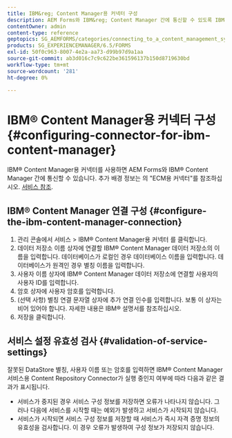 ```yaml
---
title: IBM&reg; Content Manager용 커넥터 구성
description: AEM Forms와 IBM&reg; Content Manager 간에 통신할 수 있도록 IBM&reg; Content Manager용 커넥터를 구성합니다.
contentOwner: admin
content-type: reference
geptopics: SG_AEMFORMS/categories/connecting_to_a_content_management_system
products: SG_EXPERIENCEMANAGER/6.5/FORMS
exl-id: 50f0c963-8007-4e2a-aa73-d99b97d9a1aa
source-git-commit: ab3d016c7c9c622be361596137b150d8719630bd
workflow-type: tm+mt
source-wordcount: '281'
ht-degree: 0%

---
```


# IBM® Content Manager용 커넥터 구성{#configuring-connector-for-ibm-content-manager}

IBM® Content Manager용 커넥터를 사용하면 AEM Forms와 IBM® Content Manager 간에 통신할 수 있습니다. 추가 배경 정보는 의 &quot;ECM용 커넥터&quot;를 참조하십시오. [서비스 참조](https://www.adobe.com/go/learn_aemforms_services_63).

## IBM® Content Manager 연결 구성 {#configure-the-ibm-content-manager-connection}

1. 관리 콘솔에서 서비스 > IBM® Content Manager용 커넥터 를 클릭합니다.
1. 데이터 저장소 이름 상자에 연결할 IBM® Content Manager 데이터 저장소의 이름을 입력합니다. 데이터베이스가 로컬인 경우 데이터베이스 이름을 입력합니다. 데이터베이스가 원격인 경우 별칭 이름을 입력합니다.
1. 사용자 이름 상자에 IBM® Content Manager 데이터 저장소에 연결할 사용자의 사용자 ID를 입력합니다.
1. 암호 상자에 사용자 암호를 입력합니다.
1. (선택 사항) 별칭 연결 문자열 상자에 추가 연결 인수를 입력합니다. 보통 이 상자는 비어 있어야 합니다. 자세한 내용은 IBM® 설명서를 참조하십시오.
1. 저장을 클릭합니다.

## 서비스 설정 유효성 검사 {#validation-of-service-settings}

잘못된 DataStore 별칭, 사용자 이름 또는 암호를 입력하면 IBM® Content Manager 서비스용 Content Repository Connector가 실행 중인지 여부에 따라 다음과 같은 결과가 표시됩니다.

* 서비스가 중지된 경우 서비스 구성 정보를 저장하면 오류가 나타나지 않습니다. 그러나 다음에 서비스를 시작할 때는 예외가 발생하고 서비스가 시작되지 않습니다.
* 서비스가 시작되면 서비스 구성 정보를 저장할 때 서비스가 즉시 자격 증명 정보의 유효성을 검사합니다. 이 경우 오류가 발생하여 구성 정보가 저장되지 않습니다.
